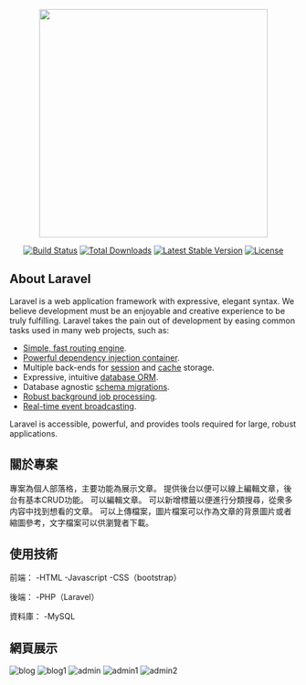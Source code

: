 <p align="center"><a href="https://laravel.com" target="_blank"><img src="https://raw.githubusercontent.com/laravel/art/master/logo-lockup/5%20SVG/2%20CMYK/1%20Full%20Color/laravel-logolockup-cmyk-red.svg" width="400"></a></p>

<p align="center">
<a href="https://travis-ci.org/laravel/framework"><img src="https://travis-ci.org/laravel/framework.svg" alt="Build Status"></a>
<a href="https://packagist.org/packages/laravel/framework"><img src="https://img.shields.io/packagist/dt/laravel/framework" alt="Total Downloads"></a>
<a href="https://packagist.org/packages/laravel/framework"><img src="https://img.shields.io/packagist/v/laravel/framework" alt="Latest Stable Version"></a>
<a href="https://packagist.org/packages/laravel/framework"><img src="https://img.shields.io/packagist/l/laravel/framework" alt="License"></a>
</p>

## About Laravel

Laravel is a web application framework with expressive, elegant syntax. We believe development must be an enjoyable and creative experience to be truly fulfilling. Laravel takes the pain out of development by easing common tasks used in many web projects, such as:

- [Simple, fast routing engine](https://laravel.com/docs/routing).
- [Powerful dependency injection container](https://laravel.com/docs/container).
- Multiple back-ends for [session](https://laravel.com/docs/session) and [cache](https://laravel.com/docs/cache) storage.
- Expressive, intuitive [database ORM](https://laravel.com/docs/eloquent).
- Database agnostic [schema migrations](https://laravel.com/docs/migrations).
- [Robust background job processing](https://laravel.com/docs/queues).
- [Real-time event broadcasting](https://laravel.com/docs/broadcasting).

Laravel is accessible, powerful, and provides tools required for large, robust applications.

## 關於專案

專案為個人部落格，主要功能為展示文章。
提供後台以便可以線上編輯文章，後台有基本CRUD功能。
可以編輯文章。
可以新增標籤以便進行分類搜尋，從衆多内容中找到想看的文章。
可以上傳檔案，圖片檔案可以作為文章的背景圖片或者縮圖參考，文字檔案可以供瀏覽者下載。

## 使用技術

前端：
-HTML
-Javascript
-CSS（bootstrap）

後端：
-PHP（Laravel）

資料庫：
-MySQL

## 網頁展示
![blog](https://user-images.githubusercontent.com/46217270/165508080-f146d152-861a-4087-a044-e26aeab5b257.PNG)
![blog1](https://user-images.githubusercontent.com/46217270/165508101-02eab5b6-5916-421d-9fcc-1a635509489f.PNG)
![admin](https://user-images.githubusercontent.com/46217270/165508119-9ba6151d-8ceb-4fca-a0ba-f84f3ac6e06a.PNG)
![admin1](https://user-images.githubusercontent.com/46217270/165508125-ff3344fa-bbe3-4ccd-8b3b-f644f7287e5b.PNG)
![admin2](https://user-images.githubusercontent.com/46217270/165508134-f9215a7f-d753-4297-bfc8-5ed833dba73e.PNG)

